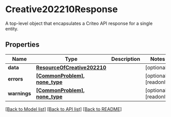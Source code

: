 # Creative202210Response

A top-level object that encapsulates a Criteo API response for a single entity.

## Properties
Name | Type | Description | Notes
------------ | ------------- | ------------- | -------------
**data** | [**ResourceOfCreative202210**](ResourceOfCreative202210.md) |  | [optional] 
**errors** | [**[CommonProblem], none_type**](CommonProblem.md) |  | [optional] [readonly] 
**warnings** | [**[CommonProblem], none_type**](CommonProblem.md) |  | [optional] [readonly] 

[[Back to Model list]](../README.md#documentation-for-models) [[Back to API list]](../README.md#documentation-for-api-endpoints) [[Back to README]](../README.md)


